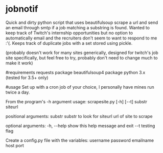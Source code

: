 # jobnotif
Quick and dirty python script that uses beautifulsoup scrape a url and send an email through smtp if a job matching a substring is found.
Wanted to keep track of Twitch's internship opportunities but no option to automatically email and the recruiters don't seem to want to respond to me :'(.
Keeps track of duplicate jobs with a set stored using pickle.

(probably doesn't work for many sites generically, designed for twitch's job site specifically, but feel free to try, probably don't need to change much to make it work)

#requirements
requests package
beautifulsoup4 package
python 3.x (tested for 3.5+ only)

#usage
Set up with a cron job of your choice, I personally have mines run twice a day.

From the program's -h argument
usage: scrapesite.py [-h] [--t] substr siteurl

positional arguments:
  substr      substr to look for
  siteurl     url of site to scrape

optional arguments:
  -h, --help  show this help message and exit
  --t         testing flag
  
Create a config.py file with the variables:
username
password
emailname
host
port
